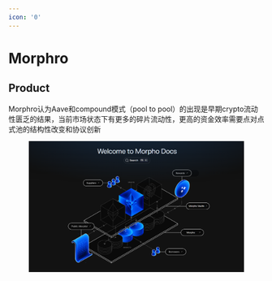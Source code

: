 ```yaml
---
icon: '0'
---
```


# Morphro

## Product

Morphro认为Aave和compound模式（pool to pool）的出现是早期crypto流动性匮乏的结果，当前市场状态下有更多的碎片流动性，更高的资金效率需要点对点式池的结构性改变和协议创新

<figure><img src="../.gitbook/assets/image.png" alt=""><figcaption></figcaption></figure>





